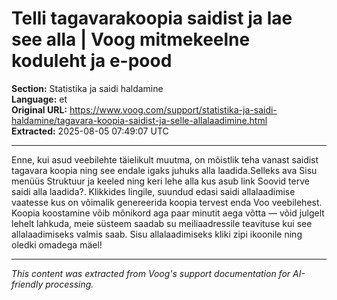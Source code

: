 # Telli tagavarakoopia saidist ja lae see alla | Voog mitmekeelne koduleht ja e-pood

**Section:** Statistika ja saidi haldamine  
**Language:** et  
**Original URL:** https://www.voog.com/support/statistika-ja-saidi-haldamine/tagavara-koopia-saidist-ja-selle-allalaadimine.html  
**Extracted:** 2025-08-05 07:49:07 UTC

---

Enne, kui asud veebilehte täielikult muutma, on mõistlik teha vanast saidist tagavara koopia ning see endale igaks juhuks alla laadida.Selleks ava Sisu menüüs Struktuur ja keeled ning keri lehe alla kus asub link Soovid terve saidi alla laadida?.
Klikkides lingile, suundud edasi saidi allalaadimise vaatesse kus on võimalik genereerida koopia tervest enda Voo veebilehest. Koopia koostamine võib mõnikord aga paar minutit aega võtta — võid julgelt lehelt lahkuda, meie süsteem saadab su meiliaadressile teavituse kui see allalaadimiseks valmis saab.
Sisu allalaadimiseks kliki zipi ikoonile ning oledki omadega mäel!

---

*This content was extracted from Voog's support documentation for AI-friendly processing.*
